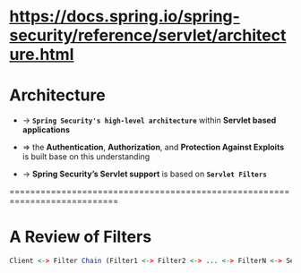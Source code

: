 https://docs.spring.io/spring-security/reference/servlet/architecture.html
===========================================================================
# Architecture
* -> **`Spring Security's high-level architecture`** within **Servlet based applications**
* => the **Authentication**, **Authorization**, and **Protection Against Exploits** is built base on this understanding

* -> **Spring Security’s Servlet support** is based on **`Servlet Filters`**

===========================================================================
# A Review of Filters

```r - the typical layering of the handlers for a single HTTP request
Client <-> Filter Chain (Filter1 <-> Filter2 <-> ... <-> FilterN <-> Servlet) 
```